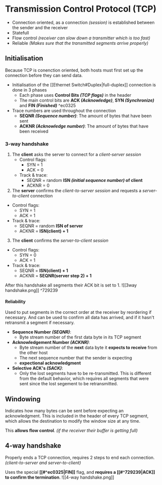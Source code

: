 # Transmission Control Protocol (TCP)
- Connection oriented, as a connection *(session)* is established between the sender and the receiver
- Statefull
- Flow control *(receiver can slow down a transmitter which is too fast)*
- Reliable *(Makes sure that the transmitted segments arrive properly)*
## Initialisation
Because TCP is conenction oriented, both hosts must first set up the connection before they can send data.

- Initialisation of the [[Ethernet Switch#Duplex|full-duplex]] connection is done in 3 phases
	- Each phase uses **Control Bits *(TCP flags)*** in the header
	- The main control bits are **ACK *(Acknowledge)***, **SYN *(Synchronize)*** and **FIN *(Finished)*** ^ec0325
- Trace numbers are used throughout the connection
	- **SEQNR *(Sequence number)***: The amount of bytes that have been sent
	- **ACKNR *(Acknowledge number)***: The amount of bytes that have been received
### 3-way handshake
1. The **client** asks the server to connect for a *client-server session*
   - Control flags:
	   - SYN = 1
	   - ACK = 0
   - Track & trace:
	   - SEQNR = random **ISN *(initial sequence number)* of client**
	   - ACKNR = 0
2. The **server** confirms the *client-to-server session* and requests a *server-to-client* connection
  - Control flags:
	   - SYN = 1
	   - ACK = 1
   - Track & trace:
	   - SEQNR = random **ISN of server**
	   - ACKNR = **ISN(client) + 1**
3. The **client** confirms the *server-to-client session*
  - Control flags:
	   - SYN = 0
	   - ACK = 1
   - Track & trace:
	   - SEQNR = **ISN(client) + 1**
	   - ACKNR = **SEQNR(server step 2) + 1**

After this handshake all segments their ACK bit is set to 1.
![[3way handshake.png]] ^729239
#### Reliability
Used to put segments in the correct order at the receiver by reordering if necessary. And can be used to confirm all data has arrived, and if it hasn't retransmit a segment if necessary.
- **Sequence Number *(SEQNR)***: 
	- Byte stream number of the first data byte in its TCP segment
- **Acknowledgement Number *(ACKNR)***: 
	- Byte stream number of the **next** data byte it **expects to receive** from the other host
	- The next sequence number that the sender is expecting
	- **expectional acknowledgment**
- **Selective ACK's *(SACK)***:
	- Only the lost segments have to be re-transmitted. This is different from the default behavior, which requires all segments that were sent since the lost segement to be retransmitted.
## Windowing
Indicates how many bytes can be sent before expecting an acknowledgment. This is included in the header of every TCP segment, which allows the destination to modify the window size at any time.

This **allows flow control**. *(if the receiver their buffer is getting full)*
## 4-way handshake
Properly ends a TCP connection, requires 2 steps to end each connection. *(client-to-server and server-to-client)*

Uses the special **[[#^ec0325|FIN]]** flag, and **requires a [[#^729239|ACK]]  to confirm the termination**.
![[4-way handshake.png]]